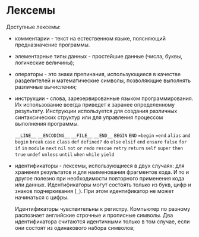 # Лексемы

Доступные лексемы:

+ комментарии - текст на естественном языке, поясняющий предназначение программы.

+ элементарные типы данных - простейшие данные (числа, буквы, логические величины);

+ операторы - это знаки препинания, использующиеся в качестве разделителей и математические символы, позволяющие выполнять различные вычисления;

+ инструкции - слова, зарезервированные языком программирования. Их использование всегда приведет к заранее определенному результату. Инструкции используется для создания различных синтаксических структур или для управления процессом выполнения программы.

    `__LINE__` `__ENCODING__` `__FILE__` `__END__` `BEGIN` `END` `=begin` `=end` `alias` `and` `begin` `break` `case` `class` `def` `defined?` `do` `else` `elsif` `end` `ensure` `false` `for` `if` `in` `module` `next` `nil` `not` `or` `redo` `rescue` `retry` `return` `self` `super` `then` `true` `undef` `unless` `until` `when` `while` `yield`

+ идентификаторы - лексемы, использующиеся в двух случаях: для хранения результатов и для наименования фрагментов кода. И то и другое полезно при необходимости повторного применения кода или данных. Идентификаторы могут состоять только из букв, цифр и знаков подчеркивания (`_`). При этом идентификатор не может начинаться с цифры.

    Идентификаторы чувствительны к регистру. Компьютер по разному распознает английские строчные и прописные символы. Два идентификатора считаются идентичными только в том случае, если они состоят из одинакового набора символов;
